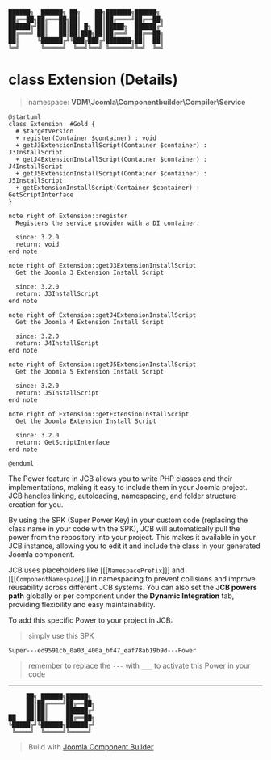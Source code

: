 ```
██████╗  ██████╗ ██╗    ██╗███████╗██████╗
██╔══██╗██╔═══██╗██║    ██║██╔════╝██╔══██╗
██████╔╝██║   ██║██║ █╗ ██║█████╗  ██████╔╝
██╔═══╝ ██║   ██║██║███╗██║██╔══╝  ██╔══██╗
██║     ╚██████╔╝╚███╔███╔╝███████╗██║  ██║
╚═╝      ╚═════╝  ╚══╝╚══╝ ╚══════╝╚═╝  ╚═╝
```
# class Extension (Details)
> namespace: **VDM\Joomla\Componentbuilder\Compiler\Service**

```uml
@startuml
class Extension  #Gold {
  # $targetVersion
  + register(Container $container) : void
  + getJ3ExtensionInstallScript(Container $container) : J3InstallScript
  + getJ4ExtensionInstallScript(Container $container) : J4InstallScript
  + getJ5ExtensionInstallScript(Container $container) : J5InstallScript
  + getExtensionInstallScript(Container $container) : GetScriptInterface
}

note right of Extension::register
  Registers the service provider with a DI container.

  since: 3.2.0
  return: void
end note

note right of Extension::getJ3ExtensionInstallScript
  Get the Joomla 3 Extension Install Script

  since: 3.2.0
  return: J3InstallScript
end note

note right of Extension::getJ4ExtensionInstallScript
  Get the Joomla 4 Extension Install Script

  since: 3.2.0
  return: J4InstallScript
end note

note right of Extension::getJ5ExtensionInstallScript
  Get the Joomla 5 Extension Install Script

  since: 3.2.0
  return: J5InstallScript
end note

note right of Extension::getExtensionInstallScript
  Get the Joomla Extension Install Script

  since: 3.2.0
  return: GetScriptInterface
end note
 
@enduml
```

The Power feature in JCB allows you to write PHP classes and their implementations, making it easy to include them in your Joomla project. JCB handles linking, autoloading, namespacing, and folder structure creation for you.

By using the SPK (Super Power Key) in your custom code (replacing the class name in your code with the SPK), JCB will automatically pull the power from the repository into your project. This makes it available in your JCB instance, allowing you to edit it and include the class in your generated Joomla component.

JCB uses placeholders like [[[`NamespacePrefix`]]] and [[[`ComponentNamespace`]]] in namespacing to prevent collisions and improve reusability across different JCB systems. You can also set the **JCB powers path** globally or per component under the **Dynamic Integration** tab, providing flexibility and easy maintainability.

To add this specific Power to your project in JCB:

> simply use this SPK
```
Super---ed9591cb_0a03_400a_bf47_eaf78ab19b9d---Power
```
> remember to replace the `---` with `___` to activate this Power in your code

---
```
     ██╗ ██████╗██████╗
     ██║██╔════╝██╔══██╗
     ██║██║     ██████╔╝
██   ██║██║     ██╔══██╗
╚█████╔╝╚██████╗██████╔╝
 ╚════╝  ╚═════╝╚═════╝
```
> Build with [Joomla Component Builder](https://git.vdm.dev/joomla/Component-Builder)

